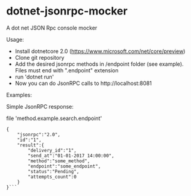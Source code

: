 # dotnet-jsonrpc-mocker
A dot net JSON Rpc console mocker

Usage:
- Install dotnetcore 2.0 (https://www.microsoft.com/net/core/preview)
- Clone git repository
- Add the desired jsonrpc methods in /endpoint folder (see example). Files must end with ".endpoint" extension
- run 'dotnet run'
- Now you can do JsonRPC calls to http://localhost:8081

Examples:

Simple JsonRPC response:

file 'method.example.search.endpoint'
```
{
    "jsonrpc":"2.0",
    "id":"1",
    "result":{
        "delivery_id":"1",
        "send_at":"01-01-2017 14:00:00",
        "method":"some_method",
        "endpoint":"some_endpoint",
        "status":"Pending",
    	"attempts_count":0
    }
}```
